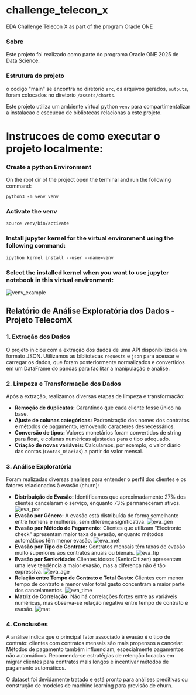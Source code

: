 # challenge_telecon_x
EDA Challenge Telecon X as part of the program Oracle ONE

### Sobre

Este projeto foi realizado como parte do programa Oracle ONE 2025 de Data Science.

### Estrutura do projeto
o codigo "main" se encontra no diretorio `src`, os arquivos gerados, `outputs`, foram colocados no diretorio `/assets/charts`.

Este projeto utiliza um ambiente virtual python `venv` para compartimentalizar a instalacao e esecucao de bibliotecas relacionas a este projeto.

# Instrucoes de como executar o projeto localmente:

### Create a python Environment
On the root dir of the project open the terminal and run the following command:

```
python3 -m venv venv
```

### Activate the venv

```
source venv/bin/activate
```

### Install jupyter kernel for the virtual environment using the following command:

```
ipython kernel install --user --name=venv
```

### Select the installed kernel when you want to use jupyter notebook in this virtual environment:

![venv_example](/assets/img/venv_kernel_example.png)

## Relatório de Análise Exploratória dos Dados - Projeto TelecomX

### 1. Extração dos Dados

O projeto iniciou com a extração dos dados de uma API disponibilizada em formato JSON. Utilizamos as bibliotecas `requests` e `json` para acessar e carregar os dados, que foram posteriormente normalizados e convertidos em um DataFrame do pandas para facilitar a manipulação e análise.

### 2. Limpeza e Transformação dos Dados

Após a extração, realizamos diversas etapas de limpeza e transformação:
- **Remoção de duplicatas:** Garantindo que cada cliente fosse único na base.
- **Ajuste de colunas categóricas:** Padronização dos nomes dos contratos e métodos de pagamento, removendo caracteres desnecessários.
- **Conversão de tipos:** Valores monetários foram convertidos de string para float, e colunas numéricas ajustadas para o tipo adequado.
- **Criação de novas variáveis:** Calculamos, por exemplo, o valor diário das contas (`Contas_Diarias`) a partir do valor mensal.

### 3. Análise Exploratória

Foram realizadas diversas análises para entender o perfil dos clientes e os fatores relacionados à evasão (churn):

- **Distribuição de Evasão:** Identificamos que aproximadamente 27% dos clientes cancelaram o serviço, enquanto 73% permaneceram ativos.
![eva_por](/assets/charts/Evasao_Porcentagem.png)
- **Evasão por Gênero:** A evasão está distribuída de forma semelhante entre homens e mulheres, sem diferença significativa.
![eva_gen](/assets/charts/Evasao_Genero.png)
- **Evasão por Método de Pagamento:** Clientes que utilizam "Electronic check" apresentam maior taxa de evasão, enquanto métodos automáticos têm menor evasão.
![eva_met](/assets/charts/Evasao_Metodo_Pagamento.png)
- **Evasão por Tipo de Contrato:** Contratos mensais têm taxas de evasão muito superiores aos contratos anuais ou bienais.
![eva_tip](/assets/charts/Evasao_Tipo_Contrato.png)
- **Evasão por Senioridade:** Clientes idosos (SeniorCitizen) apresentam uma leve tendência a maior evasão, mas a diferença não é tão expressiva.
![eva_age](/assets/charts/Evasao_Senioridade.png)
- **Relação entre Tempo de Contrato e Total Gasto:** Clientes com menor tempo de contrato e menor valor total gasto concentram a maior parte dos cancelamentos.
![eva_time](/assets/charts/Evasao_Dispersao_Tempo_Contrato_x_Total_Gasto.png)
- **Matriz de Correlação:** Não há correlações fortes entre as variáveis numéricas, mas observa-se relação negativa entre tempo de contrato e evasão.
![mat](/assets/charts/Matriz_Correlacao_Variaveis_Numericas.png)

### 4. Conclusões

A análise indica que o principal fator associado à evasão é o tipo de contrato: clientes com contratos mensais são mais propensos a cancelar. Métodos de pagamento também influenciam, especialmente pagamentos não automáticos. Recomenda-se estratégias de retenção focadas em migrar clientes para contratos mais longos e incentivar métodos de pagamento automáticos.

O dataset foi devidamente tratado e está pronto para análises preditivas ou construção de modelos de machine learning para previsão de churn.